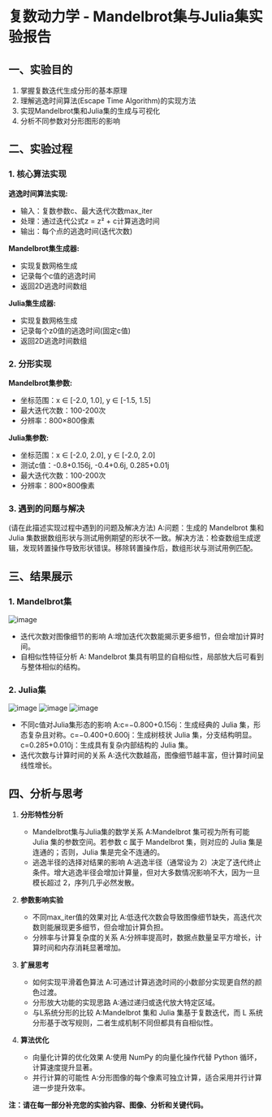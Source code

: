 # 复数动力学 - Mandelbrot集与Julia集实验报告

## 一、实验目的

1. 掌握复数迭代生成分形的基本原理
2. 理解逃逸时间算法(Escape Time Algorithm)的实现方法
3. 实现Mandelbrot集和Julia集的生成与可视化
4. 分析不同参数对分形图形的影响

## 二、实验过程

### 1. 核心算法实现

**逃逸时间算法实现:**
- 输入：复数参数c、最大迭代次数max_iter
- 处理：通过迭代公式z = z² + c计算逃逸时间
- 输出：每个点的逃逸时间(迭代次数)

**Mandelbrot集生成器:**
- 实现复数网格生成
- 记录每个c值的逃逸时间
- 返回2D逃逸时间数组

**Julia集生成器:**
- 实现复数网格生成
- 记录每个z0值的逃逸时间(固定c值)
- 返回2D逃逸时间数组

### 2. 分形实现

**Mandelbrot集参数:**
- 坐标范围：x ∈ [-2.0, 1.0], y ∈ [-1.5, 1.5]
- 最大迭代次数：100-200次
- 分辨率：800×800像素

**Julia集参数:**
- 坐标范围：x ∈ [-2.0, 2.0], y ∈ [-2.0, 2.0]
- 测试c值：-0.8+0.156j, -0.4+0.6j, 0.285+0.01j
- 最大迭代次数：100-200次
- 分辨率：800×800像素

### 3. 遇到的问题与解决

(请在此描述实现过程中遇到的问题及解决方法)
A:问题：生成的 Mandelbrot 集和 Julia 集数据数组形状与测试用例期望的形状不一致。解决方法：检查数组生成逻辑，发现转置操作导致形状错误。移除转置操作后，数组形状与测试用例匹配。

## 三、结果展示

### 1. Mandelbrot集
![image](https://github.com/user-attachments/assets/9eff7563-a509-47b5-b924-c924dd4a16e3)

- 迭代次数对图像细节的影响
  A:增加迭代次数能揭示更多细节，但会增加计算时间。
- 自相似性特征分析
  A: Mandelbrot 集具有明显的自相似性，局部放大后可看到与整体相似的结构。

### 2. Julia集 
![image](https://github.com/user-attachments/assets/7db6f60e-da5c-4b06-b449-1f54e5efeed2)
![image](https://github.com/user-attachments/assets/979961b6-cc6e-430b-b74a-87235f9ecba8)
![image](https://github.com/user-attachments/assets/8a4d9575-db54-4206-9464-ca19e013d707)

- 不同c值对Julia集形态的影响
  A:c=−0.800+0.156j：生成经典的 Julia 集，形态复杂且对称。c=−0.400+0.600j：生成树枝状 Julia 集，分支结构明显。c=0.285+0.010j：生成具有复杂内部结构的 Julia 集。
- 迭代次数与计算时间的关系
  A:迭代次数越高，图像细节越丰富，但计算时间呈线性增长。

## 四、分析与思考

1. **分形特性分析**
   - Mandelbrot集与Julia集的数学关系
     A:Mandelbrot 集可视为所有可能 Julia 集的参数空间。若参数 c 属于 Mandelbrot 集，则对应的 Julia 集是连通的；否则，Julia 集是完全不连通的。
   - 逃逸半径的选择对结果的影响
     A:逃逸半径（通常设为 2）决定了迭代终止条件。增大逃逸半径会增加计算量，但对大多数情况影响不大，因为一旦模长超过 2，序列几乎必然发散。

2. **参数影响实验**
   - 不同max_iter值的效果对比
     A:低迭代次数会导致图像细节缺失，高迭代次数则能展现更多细节，但会增加计算负担。
   - 分辨率与计算复杂度的关系
     A:分辨率提高时，数据点数量呈平方增长，计算时间和内存消耗显著增加。

3. **扩展思考**
   - 如何实现平滑着色算法
     A:可通过计算逃逸时间的小数部分实现更自然的颜色过渡。
   - 分形放大功能的实现思路
     A:通过递归或迭代放大特定区域。
   - 与L系统分形的比较
     A:Mandelbrot 集和 Julia 集基于复数迭代，而 L 系统分形基于改写规则，二者生成机制不同但都具有自相似性。

4. **算法优化**
   - 向量化计算的优化效果
     A:使用 NumPy 的向量化操作代替 Python 循环，计算速度提升显著。
   - 并行计算的可能性
     A:分形图像的每个像素可独立计算，适合采用并行计算进一步提升效率。

**注：请在每一部分补充您的实验内容、图像、分析和关键代码。**
